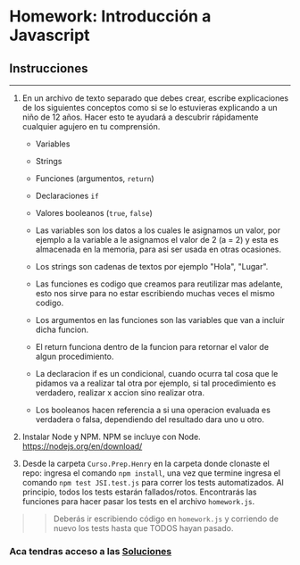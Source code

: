 # Homework: Introducción a Javascript

## Instrucciones
---
1. En un archivo de texto separado que debes crear, escribe explicaciones de los siguientes conceptos como si se lo estuvieras explicando a un niño de 12 años. Hacer esto te ayudará a descubrir rápidamente cualquier agujero en tu comprensión.

	* Variables
	* Strings
	* Funciones (argumentos, `return`)
	* Declaraciones `if`
	* Valores booleanos (`true`, `false`)

	* Las variables son los datos a los cuales le asignamos un valor, por ejemplo a la variable a le asignamos el valor de 2 (a = 2) y esta es almacenada en la memoria, para asi ser usada en otras ocasiones.

	* Los strings son cadenas de textos por ejemplo "Hola", "Lugar".

	* Las funciones es codigo que creamos para reutilizar mas adelante, esto nos sirve para no estar escribiendo muchas veces el mismo codigo.

	* Los argumentos en las funciones son las variables que van a incluir dicha funcion.

	* El return funciona dentro de la funcion para retornar el valor de algun procedimiento.

	* La declaracion if es un condicional, cuando ocurra tal cosa que le pidamos va a realizar tal otra por ejemplo, si tal procedimiento es verdadero, realizar x accion sino realizar otra.

	* Los booleanos hacen referencia a si una operacion evaluada es verdadera o falsa, dependiendo del resultado dara uno u otro.



2. Instalar Node y NPM. NPM se incluye con Node. https://nodejs.org/en/download/

3. Desde la carpeta `Curso.Prep.Henry` en la carpeta donde clonaste el repo: ingresa el comando `npm install`, una vez que termine ingresa el comando `npm test JSI.test.js` para correr los tests automatizados. Al principio, todos los tests estarán fallados/rotos. Encontrarás las funciones para hacer pasar los tests en el archivo `homework.js`.

>> Deberás ir escribiendo código en `homework.js` y corriendo de nuevo los tests hasta que TODOS hayan pasado.


### Aca tendras acceso a las [Soluciones](https://github.com/atralice/Curso.Prep.Henry/blob/solution/02-JS-I/homework/homework.js)
